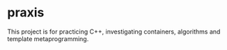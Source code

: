 praxis
======

This project is for practicing C++, investigating containers, algorithms and template metaprogramming.
